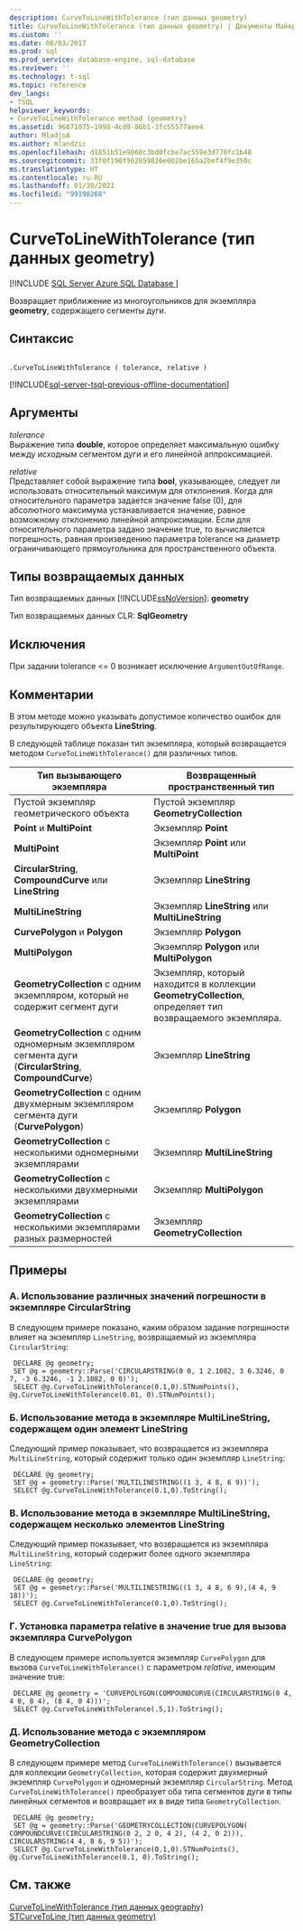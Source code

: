 ```yaml
---
description: CurveToLineWithTolerance (тип данных geometry)
title: CurveToLineWithTolerance (тип данных geometry) | Документы Майкрософт
ms.custom: ''
ms.date: 08/03/2017
ms.prod: sql
ms.prod_service: database-engine, sql-database
ms.reviewer: ''
ms.technology: t-sql
ms.topic: reference
dev_langs:
- TSQL
helpviewer_keywords:
- CurveToLineWithTolerance method (geometry)
ms.assetid: 96871075-1998-4cd9-86b1-3fc55577aee4
author: MladjoA
ms.author: mlandzic
ms.openlocfilehash: d1851b51e9068c3bd0fcbe7ac559e3d770fc1b48
ms.sourcegitcommit: 33f0f190f962059826e002be165a2bef4f9e350c
ms.translationtype: HT
ms.contentlocale: ru-RU
ms.lasthandoff: 01/30/2021
ms.locfileid: "99198268"
---
```

# <a name="curvetolinewithtolerance-geometry-data-type"></a>CurveToLineWithTolerance (тип данных geometry)
[!INCLUDE [SQL Server Azure SQL Database ](../../includes/applies-to-version/sql-asdb.md)]

Возвращает приближение из многоугольников для экземпляра **geometry**, содержащего сегменты дуги.
  
## <a name="syntax"></a>Синтаксис  
  
```  
  
.CurveToLineWithTolerance ( tolerance, relative )  
```  
  
[!INCLUDE[sql-server-tsql-previous-offline-documentation](../../includes/sql-server-tsql-previous-offline-documentation.md)]

## <a name="arguments"></a>Аргументы
 *tolerance*  
 Выражение типа **double**, которое определяет максимальную ошибку между исходным сегментом дуги и его линейной аппроксимацией.  
  
 *relative*  
 Представляет собой выражение типа **bool**, указывающее, следует ли использовать относительный максимум для отклонения. Когда для относительного параметра задается значение false (0), для абсолютного максимума устанавливается значение, равное возможному отклонению линейной аппроксимации. Если для относительного параметра задано значение true, то вычисляется погрешность, равная произведению параметра tolerance на диаметр ограничивающего прямоугольника для пространственного объекта.  
  
## <a name="return-types"></a>Типы возвращаемых данных  
 Тип возвращаемых данных [!INCLUDE[ssNoVersion](../../includes/ssnoversion-md.md)]: **geometry**  
  
 Тип возвращаемых данных CLR: **SqlGeometry**  
  
## <a name="exceptions"></a>Исключения  
 При задании tolerance <= 0 возникает исключение `ArgumentOutOfRange`.  
  
## <a name="remarks"></a>Комментарии  
 В этом методе можно указывать допустимое количество ошибок для результирующего объекта **LineString**.  
  
 В следующей таблице показан тип экземпляра, который возвращается методом `CurveToLineWithTolerance()` для различных типов.  
  
|Тип вызывающего экземпляра|Возвращенный пространственный тип|  
|----------------------------|---------------------------|  
|Пустой экземпляр геометрического объекта|Пустой экземпляр **GeometryCollection**|  
|**Point** и **MultiPoint**|Экземпляр **Point**|  
|**MultiPoint**|Экземпляр **Point** или **MultiPoint**|  
|**CircularString**, **CompoundCurve** или **LineString**|Экземпляр **LineString**|  
|**MultiLineString**|Экземпляр **LineString** или **MultiLineString**|  
|**CurvePolygon** и **Polygon**|Экземпляр **Polygon**|  
|**MultiPolygon**|Экземпляр **Polygon** или **MultiPolygon**|  
|**GeometryCollection** с одним экземпляром, который не содержит сегмент дуги|Экземпляр, который находится в коллекции **GeometryCollection**, определяет тип возвращаемого экземпляра.|  
|**GeometryCollection** с одним одномерным экземпляром сегмента дуги (**CircularString**, **CompoundCurve**)|Экземпляр **LineString**|  
|**GeometryCollection** с одним двухмерным экземпляром сегмента дуги (**CurvePolygon**)|Экземпляр **Polygon**|  
|**GeometryCollection** с несколькими одномерными экземплярами|Экземпляр **MultiLineString**|  
|**GeometryCollection** с несколькими двухмерными экземплярами|Экземпляр **MultiPolygon**|  
|**GeometryCollection** с несколькими экземплярами разных размерностей|Экземпляр **GeometryCollection**|  
  
## <a name="examples"></a>Примеры  
  
### <a name="a-using-different-tolerance-values-on-a-circularstring-instance"></a>A. Использование различных значений погрешности в экземпляре CircularString  
 В следующем примере показано, каким образом задание погрешности влияет на экземпляр `LineString`, возвращаемый из экземпляра `CircularString`:  
  
```
 DECLARE @g geometry; 
 SET @g = geometry::Parse('CIRCULARSTRING(0 0, 1 2.1082, 3 6.3246, 0 7, -3 6.3246, -1 2.1082, 0 0)'); 
 SELECT @g.CurveToLineWithTolerance(0.1,0).STNumPoints(), @g.CurveToLineWithTolerance(0.01, 0).STNumPoints();
 ```  
  
### <a name="b-using-the-method-on-a-multilinestring-instance-containing-one-linestring"></a>Б. Использование метода в экземпляре MultiLineString, содержащем один элемент LineString  
 Следующий пример показывает, что возвращается из экземпляра `MultiLineString`, который содержит только один экземпляр `LineString`:  
  
```
 DECLARE @g geometry; 
 SET @g = geometry::Parse('MULTILINESTRING((1 3, 4 8, 6 9))'); 
 SELECT @g.CurveToLineWithTolerance(0.1,0).ToString();
 ```  
  
### <a name="c-using-the-method-on-a-multilinestring-instance-containing-multiple-linestrings"></a>В. Использование метода в экземпляре MultiLineString, содержащем несколько элементов LineString  
 Следующий пример показывает, что возвращается из экземпляра `MultiLineString`, который содержит более одного экземпляра `LineString`:  
  
```
 DECLARE @g geometry; 
 SET @g = geometry::Parse('MULTILINESTRING((1 3, 4 8, 6 9),(4 4, 9 18))'); 
 SELECT @g.CurveToLineWithTolerance(0.1,0).ToString();
 ```  
  
### <a name="d-setting-relative-to-true-for-an-invoking-curvepolygon-instance"></a>Г. Установка параметра relative в значение true для вызова экземпляра CurvePolygon  
 В следующем примере используется экземпляр `CurvePolygon` для вызова `CurveToLineWithTolerance()` с параметром *relative*, имеющим значение true:  
  
```
 DECLARE @g geometry = 'CURVEPOLYGON(COMPOUNDCURVE(CIRCULARSTRING(0 4, 4 0, 8 4), (8 4, 0 4)))'; 
 SELECT @g.CurveToLineWithTolerance(.5,1).ToString();
 ```  
  
### <a name="e-using-the-method-on-a-geometrycollection-instance"></a>Д. Использование метода с экземпляром GeometryCollection  
 В следующем примере метод `CurveToLineWithTolerance()` вызывается для коллекции `GeometryCollection`, которая содержит двухмерный экземпляр `CurvePolygon` и одномерный экземпляр `CircularString`. Метод `CurveToLineWithTolerance()` преобразует оба типа сегментов дуги в типы линейных сегментов и возвращает их в виде типа `GeometryCollection`.  
  
```
 DECLARE @g geometry; 
 SET @g = geometry::Parse('GEOMETRYCOLLECTION(CURVEPOLYGON( COMPOUNDCURVE(CIRCULARSTRING(0 2, 2 0, 4 2), (4 2, 0 2))), CIRCULARSTRING(4 4, 8 6, 9 5))'); 
 SELECT @g.CurveToLineWithTolerance(0.1,0).STNumPoints(), @g.CurveToLineWithTolerance(0.1, 0).ToString();
 ```  
  
## <a name="see-also"></a>См. также  
 [CurveToLineWithTolerance (тип данных geography)](../../t-sql/spatial-geography/curvetolinewithtolerance-geography-data-type.md)   
 [STCurveToLine (тип данных geometry)](../../t-sql/spatial-geometry/stcurvetoline-geometry-data-type.md)  
  
  

